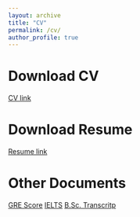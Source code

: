 ```yaml
---
layout: archive
title: "CV"
permalink: /cv/
author_profile: true
---
```


Download CV
======
[CV link](https://asifurrahman1.github.io/_posts/Md_Asifur_Rahman_CV.pdf)

Download Resume
======
[Resume link](https://asifurrahman1.github.io/_posts/Resume_Md_Asifur_Rahman.pdf)


Other Documents
======
[GRE Score]()
[IELTS]()
[B.Sc. Transcritp]()

